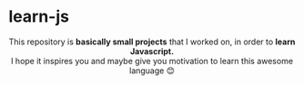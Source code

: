 # learn-js

<center> This repository is <b>basically small projects</b> that I worked on, in order to <b>learn Javascript.</b> </center>

<center> I hope it inspires you and maybe give you motivation to learn this awesome language 😊</center>
